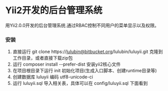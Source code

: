 # Yii2开发的后台管理系统 #
用Yii2.0.0开发的后台管理系统.通过RBAC控制不同用户的菜单显示以及权限。


### 安装 ###

1. 直接运行 git clone https://lulubin@bitbucket.org/lulubin/luluyii.git 克隆到工作目录，或者直接下载zip包
2. 运行 composer install --prefer-dist 安装yii2核心文件
3. 在项目根目录下运行 init 初始化项目(生成入口脚本、创建runtime目录等)
4. 创建数据库 luluyii 编码 utf8-unicode-ci
5. 运行 luluyii.sql 导入相关表，具体可以在 config/luluyii.sql 下面看到